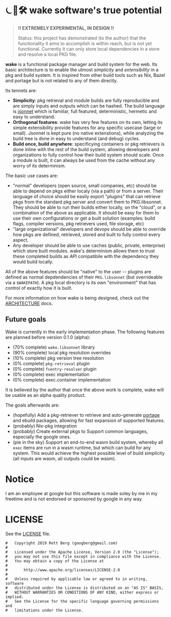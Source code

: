 # ⏾🌊🛠 **wake** software's true potential

> **!! EXTREMELY EXPERIMENTAL, IN DESIGN !!**
>
> Status: this project has demonstrated (to the author) that the functionality
> it aims to accomplish is within reach, but is not yet functional. Currently
> it can only store local dependencies in a store and resolve a local PKG file.

**wake** is a functional package manager and build system for the web. Its
basic architecture is to enable the utmost _simplicity_ and _extensibility_ in
a pkg and build system. It is inspired from other build tools such as Nix,
Bazel and portage but is not related to any of them directly.

Its tennets are:
- **Simplicity**: pkg retrieval and module builds are fully reproducible and are
  simply inputs and outputs which can be hashed. The build language is
  [jsonnet] which is familiar, full featured, deterministic, hermetic and easy
  to understand.
- **Orthogonal features**: wake has very few features on its own, letting its
  simple extensibility provide features for any specific usecase (large or
  small). Jsonnet is kept pure (no native extenstions), while analyzing the
  build tree is done in easy to understand (and debug) cycles.
- **Build once, build anywhere**: specificying containers or pkg retrievers is
  done inline with the rest of the build system, allowing developers and
  organizations to fully control how their build system should scale. Once a
  module is built, it can always be used from the cache without any worry of
  its determinism.

The basic use cases are:
- "normal" developers (open source, small companies, etc) should be able to
  depend on pkgs either localy (via a path) or from a server. Their language
  of choice should be easily export "plugins" that can retrieve pkgs from the
  standard pkg server and convert them to PKG.libsonnet. They should be able
  to run their builds either locally, on the "cloud", or a combination of the
  above as applicable. It should be easy for them to use their own
  configurations or get a built solution (examples: build flags, compiler
  versions, pkg retrievers used, file storage, etc)
- "large organizational" developers and devops should be able to override
  how pkgs are defined, retrieved, stored and built to fully control every
  aspect.
- Any developer should be able to use caches (public, private, enterprise)
  which store built modules. wake's determinism allows them to trust these
  completed builds as API compatibile with the dependency they would build
  locally.

All of the above features should be "native" to the user -- plugins are defined
as normal depdendencies of their `PKG.libsonnet` (but overrideable via a
`$WAKEPATH`). A pkg local directory is its own "environment" that has control
of exactly how it is built.

For more information on how wake is being designed, check out the
[ARCHITECTURE](ARCHITECTURE.md) docs.

[jsonnet]: https://jsonnet.org/


## Future goals
Wake is currently in the early implementation phase. The following features are planned
before version 0.1.0 (alpha):

- (70% complete) `wake.libsonnet` library
- (90% complete) local pkg resolution overrides
- (10% complete) pkg version tree resolution
- (0% complete) `pkg-retrieval` plugin
- (0% complete) `fsentry-resolver` plugin
- (0% complete) exec implementation
- (0% complete) exec.container implementation

It is believed by the author that once the above work is complete, wake will be
usable as an alpha quality product.

The goals afterwards are:
- (hopefully) Add a pkg-retriever to retrieve and auto-generate [portage] and ebuild
  packages, allowing for fast expansion of supported features.
- (probably) Nix-pkg integration
- (probably) Create external pkgs to Support common languages, especially the
  google ones.
- (pie in the sky) Support an end-to-end wasm build system, whereby all `exec`
  items are run in a wasm runtime, but which can build for any system. This
  would achieve the highest possible level of build simplicity (all inputs
  are wasm, all outputs could be wasm).

[portage]: https://wiki.gentoo.org/wiki/Portage


# Notice
I am an employee at google but this software is made soley by me in my freetime
and is not endorsed or sponsored by google in any way.


# LICENSE

See the [LICENSE](LICENSE.md) file.

```
#   Copyright 2019 Rett Berg (googberg@gmail.com)
#
#   Licensed under the Apache License, Version 2.0 (the "License");
#   you may not use this file except in compliance with the License.
#   You may obtain a copy of the License at
#
#       http://www.apache.org/licenses/LICENSE-2.0
#
#   Unless required by applicable law or agreed to in writing, software
#   distributed under the License is distributed on an "AS IS" BASIS,
#   WITHOUT WARRANTIES OR CONDITIONS OF ANY KIND, either express or implied.
#   See the License for the specific language governing permissions and
#   limitations under the License.
```
